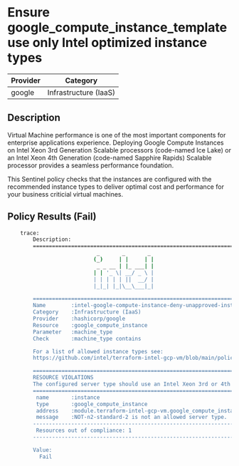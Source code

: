 # Ensure google_compute_instance_template use only Intel optimized instance types

| Provider            | Category                 |
|---------------------|--------------------------|
| google              | Infrastructure (IaaS)    |

## Description

Virtual Machine performance is one of the most important components for enterprise applications experience. Deploying Google Compute Instances on Intel Xeon 3rd Generation Scalable processors (code-named Ice Lake) or an Intel Xeon 4th Generation (code-named Sapphire Rapids) Scalable processor provides a seamless performance foundation.

This Sentinel policy checks that the instances are configured with the recommended instance types to deliver optimal cost and performance for your business criticial virtual machines.

## Policy Results (Fail)

```bash
    trace:
        Description:
        ========================================================================
                            _       _       _
                           (_)     | |     | |
                            _ _ __ | |_ ___| |
                           | | '_ \| __/ _ \ |
                           | | | | | ||  __/ |
                           |_|_| |_|\__\___|_|

        ========================================================================
        Name        :intel-google-compute-instance-deny-unapproved-instance-types.sentinel
        Category    :Infrastructure (IaaS)
        Provider    :hashicorp/google
        Resource    :google_compute_instance
        Parameter   :machine_type
        Check       :machine_type contains

        For a list of allowed instance types see:
        https://github.com/intel/terraform-intel-gcp-vm/blob/main/policies.md

        ========================================================================
        RESOURCE VIOLATIONS
        The configured server type should use an Intel Xeon 3rd or 4th Generation Scalable processor (code-named Ice Lake or Sapphire Rapids)
        ========================================================================
         name       :instance
         type       :google_compute_instance
         address    :module.terraform-intel-gcp-vm.google_compute_instance.instance
         message    :NOT-n2-standard-2 is not an allowed server type.
        ------------------------------------------------------------------------
         Resources out of compliance: 1
        ------------------------------------------------------------------------

        Value:
          Fail
```
